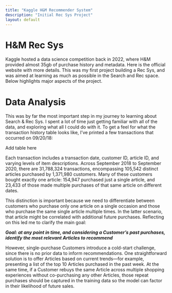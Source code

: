 ```yaml
---
title: "Kaggle H&M Recommender System"
description: "Initial Rec Sys Project"
layout: default
---
```


# H&M Rec Sys
Kaggle hosted a data science competition back in 2022, where H&M provided almost 35gb of purchase history and metadata. Here is the official website with more details. 
This was my first project building a Rec Sys, and was aimed at learning as much as possible in the Search and Rec space. Below highlights major aspects of the project.

# Data Analysis
This was by far the most important step in my journey to learning about Search & Rec Sys. I spent a lot of time just getting familiar with all of the data, and exploring what all I could do with it. To get a feel for what the transaction history table looks like, I’ve printed a few transactions that occurred on 09/20/18:

Add table here

Each transaction includes a transaction date, customer ID, article ID, and varying levels of item descriptions. Across September 2018 to September 2020, there are 31,788,324 transactions, encompassing 105,542 distinct articles purchased by 1,371,980 customers. Many of these customers bought exactly one article: 154,947 purchased just a single article, and 23,433 of those made multiple purchases of that same article on different dates.

This distinction is important because we need to differentiate between customers who purchase only one article on a single occasion and those who purchase the same single article multiple times. In the latter scenario, that article might be correlated with additional future purchases. Reflecting on this led me to clarify the main goal:

***Goal: at any point in time, and considering a Customer’s past purchases, identify the most relevant Articles to recommend***

However, single-purchase Customers introduce a cold-start challenge, since there is no prior data to inform recommendations. One straightforward solution is to offer Articles based on current trends—for example, presenting a list of the top 10 Articles purchased in the past week. At the same time, if a Customer rebuys the same Article across multiple shopping experiences without co-purchasing any other Articles, those repeat purchases should be captured in the training data so the model can factor in their likelihood of future sales.
